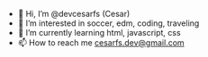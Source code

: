- 👋 Hi, I’m @devcesarfs (Cesar)
- 👀 I’m interested in soccer, edm, coding, traveling
- 🌱 I’m currently learning html, javascript, css
- 📫 How to reach me cesarfs.dev@gmail.com

<!---
devcesarfs/devcesarfs is a ✨ special ✨ repository because its `README.md` (this file) appears on your GitHub profile.
You can click the Preview link to take a look at your changes.
--->
